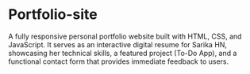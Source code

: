 # Portfolio-site
A fully responsive personal portfolio website built with HTML, CSS, and JavaScript. It serves as an interactive digital resume for Sarika HN, showcasing her technical skills, a featured project (To-Do App), and a functional contact form that provides immediate feedback to users.
